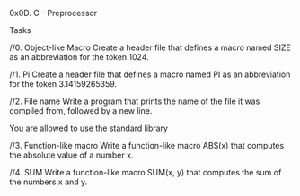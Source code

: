 0x0D. C - Preprocessor

Tasks

//0. Object-like Macro
Create a header file that defines a macro named SIZE as an abbreviation for the token 1024.

//1. Pi
Create a header file that defines a macro named PI as an abbreviation for the token 3.14159265359.

//2. File name
Write a program that prints the name of the file it was compiled from, followed by a new line.

You are allowed to use the standard library

//3. Function-like macro
Write a function-like macro ABS(x) that computes the absolute value of a number x.

//4. SUM
Write a function-like macro SUM(x, y) that computes the sum of the numbers x and y.
